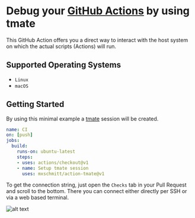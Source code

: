 # Debug your [GitHub Actions](https://github.com/features/actions) by using tmate

This GitHub Action offers you a direct way to interact with the host system on which the actual scripts (Actions) will run.

## Supported Operating Systems

- `Linux`
- `macOS`

## Getting Started

By using this minimal example a [tmate](https://tmate.io) session will be created.

```yaml
name: CI
on: [push]
jobs:
  build:
    runs-on: ubuntu-latest
    steps:
    - uses: actions/checkout@v1
    - name: Setup tmate session
      uses: mxschmitt/action-tmate@v1
```

To get the connection string, just open the `Checks` tab in your Pull Request and scroll to the bottom. There you can connect either directly per SSH or via a web based terminal.

![alt text](./docs/checks-tab.png "Logo Title Text 1")
